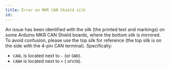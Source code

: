 ```yaml
---
title: Error on MKR CAN Shield silk
id: 
---
```


An issue has been identified with the silk (the printed text and markings) on some Arduino MKR CAN Shield boards, where the bottom silk is mirrored. To avoid confusion, please use the top silk for reference (the top silk is on the side with the 4-pin CAN terminal). Specifically:

* `CANL` is located next to `-` (or `GND`).
* `CANH` is located next to `+` ( or`VIN`).
